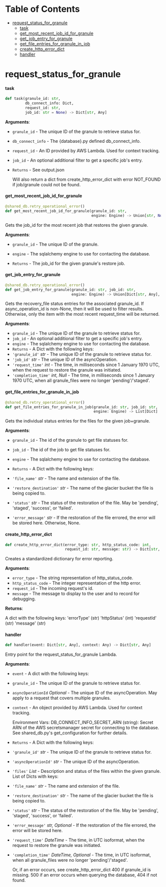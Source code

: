 # Table of Contents

* [request\_status\_for\_granule](#request_status_for_granule)
  * [task](#request_status_for_granule.task)
  * [get\_most\_recent\_job\_id\_for\_granule](#request_status_for_granule.get_most_recent_job_id_for_granule)
  * [get\_job\_entry\_for\_granule](#request_status_for_granule.get_job_entry_for_granule)
  * [get\_file\_entries\_for\_granule\_in\_job](#request_status_for_granule.get_file_entries_for_granule_in_job)
  * [create\_http\_error\_dict](#request_status_for_granule.create_http_error_dict)
  * [handler](#request_status_for_granule.handler)

<a id="request_status_for_granule"></a>

# request\_status\_for\_granule

<a id="request_status_for_granule.task"></a>

#### task

```python
def task(granule_id: str,
         db_connect_info: Dict,
         request_id: str,
         job_id: str = None) -> Dict[str, Any]
```

**Arguments**:

- `granule_id` - The unique ID of the granule to retrieve status for.
- `db_connect_info` - The {database}.py defined db_connect_info.
- `request_id` - An ID provided by AWS Lambda. Used for context tracking.
- `job_id` - An optional additional filter to get a specific job's entry.
- `Returns` - See output.json
  
  Will also return a dict from create_http_error_dict with error
  NOT_FOUND if job/granule could not be found.

<a id="request_status_for_granule.get_most_recent_job_id_for_granule"></a>

#### get\_most\_recent\_job\_id\_for\_granule

```python
@shared_db.retry_operational_error()
def get_most_recent_job_id_for_granule(granule_id: str,
                                       engine: Engine) -> Union[str, None]
```

Gets the job_id for the most recent job that restores the given granule.

**Arguments**:

- `granule_id` - The unique ID of the granule.
- `engine` - The sqlalchemy engine to use for contacting the database.
  
- `Returns` - The job_id for the given granule's restore job.

<a id="request_status_for_granule.get_job_entry_for_granule"></a>

#### get\_job\_entry\_for\_granule

```python
@shared_db.retry_operational_error()
def get_job_entry_for_granule(granule_id: str, job_id: str,
                              engine: Engine) -> Union[Dict[str, Any], None]
```

Gets the recovery_file status entries for the associated granule_id.
If async_operation_id is non-None, then it will be used to filter results.
Otherwise, only the item with the most recent request_time will be returned.

**Arguments**:

- `granule_id` - The unique ID of the granule to retrieve status for.
- `job_id` - An optional additional filter to get a specific job's entry.
- `engine` - The sqlalchemy engine to use for contacting the database.
- `Returns` - A Dict with the following keys:
- `'granule_id'` _str_ - The unique ID of the granule to retrieve status for.
- `'job_id'` _str_ - The unique ID of the asyncOperation.
- `'request_time'` _int_ - The time, in milliseconds since 1 January 1970 UTC,
  when the request to restore the granule was initiated.
- `'completion_time'` _int, Null_ - The time, in milliseconds since 1 January 1970 UTC,
  when all granule_files were no longer 'pending'/'staged'.

<a id="request_status_for_granule.get_file_entries_for_granule_in_job"></a>

#### get\_file\_entries\_for\_granule\_in\_job

```python
@shared_db.retry_operational_error()
def get_file_entries_for_granule_in_job(granule_id: str, job_id: str,
                                        engine: Engine) -> List[Dict]
```

Gets the individual status entries for the files for the given job+granule.

**Arguments**:

- `granule_id` - The id of the granule to get file statuses for.
- `job_id` - The id of the job to get file statuses for.
- `engine` - The sqlalchemy engine to use for contacting the database.
  
- `Returns` - A Dict with the following keys:
- `'file_name'` _str_ - The name and extension of the file.
- `'restore_destination'` _str_ - The name of the glacier bucket the file is being copied to.
- `'status'` _str_ - The status of the restoration of the file.
  May be 'pending', 'staged', 'success', or 'failed'.
- `'error_message'` _str_ - If the restoration of the file errored,
  the error will be stored here. Otherwise, None.

<a id="request_status_for_granule.create_http_error_dict"></a>

#### create\_http\_error\_dict

```python
def create_http_error_dict(error_type: str, http_status_code: int,
                           request_id: str, message: str) -> Dict[str, Any]
```

Creates a standardized dictionary for error reporting.

**Arguments**:

- `error_type` - The string representation of http_status_code.
- `http_status_code` - The integer representation of the http error.
- `request_id` - The incoming request's id.
- `message` - The message to display to the user and to record for debugging.

**Returns**:

  A dict with the following keys:
  'errorType' (str)
  'httpStatus' (int)
  'requestId' (str)
  'message' (str)

<a id="request_status_for_granule.handler"></a>

#### handler

```python
def handler(event: Dict[str, Any], context: Any) -> Dict[str, Any]
```

Entry point for the request_status_for_granule Lambda.

**Arguments**:

- `event` - A dict with the following keys:
- `granule_id` - The unique ID of the granule to retrieve status for.
- `asyncOperationId` _Optional_ - The unique ID of the asyncOperation.
  May apply to a request that covers multiple granules.
- `context` - An object provided by AWS Lambda. Used for context tracking.
  
  Environment Vars:
  DB_CONNECT_INFO_SECRET_ARN (string):
  Secret ARN of the AWS secretsmanager secret for connecting to the database.
  See shared_db.py's get_configuration for further details.
  
- `Returns` - A Dict with the following keys:
- `'granule_id'` _str_ - The unique ID of the granule to retrieve status for.
- `'asyncOperationId'` _str_ - The unique ID of the asyncOperation.
- `'files'` _List_ - Description and status of the files within the given granule.
  List of Dicts with keys:
- `'file_name'` _str_ - The name and extension of the file.
- `'restore_destination'` _str_ - The name of the glacier bucket
  the file is being copied to.
- `'status'` _str_ - The status of the restoration of the file.
  May be 'pending', 'staged', 'success', or 'failed'.
- `'error_message'` _str, Optional_ - If the restoration of the file errored,
  the error will be stored here.
- `'request_time'` _DateTime_ - The time, in UTC isoformat,
  when the request to restore the granule was initiated.
- `'completion_time'` _DateTime, Optional_ - The time, in UTC isoformat,
  when all granule_files were no longer 'pending'/'staged'.
  
  Or, if an error occurs, see create_http_error_dict
  400 if granule_id is missing.
  500 if an error occurs when querying the database, 404 if not found.

